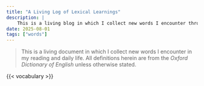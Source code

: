 ```yaml
---
title: "A Living Log of Lexical Learnings"
description: |
    This is a living blog in which I collect new words I encounter through my reading or the random walk of daily life. I've got a few hundred words here now - the more arcane, archaic, or abstruse the better.
date: 2025-08-01
tags: ["words"]
---
```


> This is a living document in which I collect new words I encounter in my reading and daily life. All definitions herein are from the *Oxford Dictionary of English* unless otherwise stated.

{{< vocabulary >}}

